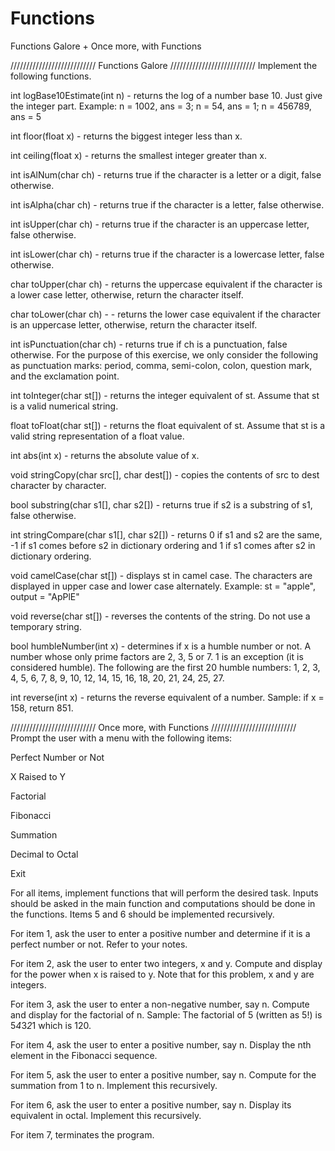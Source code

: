 # Functions
Functions Galore + Once more, with Functions

/////////////////////////// Functions Galore ///////////////////////////
Implement the following functions. 

int logBase10Estimate(int n) - returns the log of a number base 10. Just give the integer part. Example: n = 1002, ans = 3; n = 54, ans = 1; n = 456789, ans = 5

int floor(float x) - returns the biggest integer less than x.

int ceiling(float x) - returns the smallest integer greater than x.

int isAlNum(char ch) - returns true if the character is a letter or a digit, false otherwise.

int isAlpha(char ch) - returns true if the character is a letter, false otherwise.

int isUpper(char ch) - returns true if the character is an uppercase letter, false otherwise.

int isLower(char ch) - returns true if the character is a lowercase letter, false otherwise.

char toUpper(char ch) - returns the uppercase equivalent if the character is a lower case letter, otherwise, return the character itself.

char toLower(char ch) - - returns the lower case equivalent if the character is an uppercase letter, otherwise, return the character itself.

int isPunctuation(char ch) - returns true if ch is a punctuation, false otherwise. For the purpose of this exercise, we only consider the following as punctuation marks: period, comma, semi-colon, colon, question mark, and the exclamation point. 

int toInteger(char st[]) - returns the integer equivalent of st. Assume that st is a valid numerical string.

float toFloat(char st[]) - returns the float equivalent of st. Assume that st is a valid string representation of a float value.

int abs(int x) - returns the absolute value of x.

void stringCopy(char src[], char dest[]) - copies the contents of src to dest character by character.

bool substring(char s1[], char s2[]) - returns true if s2 is a substring of s1, false otherwise.

int stringCompare(char s1[], char s2[]) - returns 0 if s1 and s2 are the same, -1 if s1 comes before s2 in dictionary ordering and 1 if s1 comes after s2 in dictionary ordering.

void camelCase(char st[]) - displays st in camel case. The characters are displayed in upper case and lower case alternately. Example: st = "apple", output = "ApPlE"

void reverse(char st[]) - reverses the contents of the string. Do not use a temporary string.

bool humbleNumber(int x) - determines if x is a humble number or not. A number whose only prime factors are 2, 3, 5 or 7. 1 is an exception (it is considered humble). The following are the first 20 humble numbers: 1, 2, 3, 4, 5, 6, 7, 8, 9, 10, 12, 14, 15, 16, 18, 20, 21, 24, 25, 27.

int reverse(int x) - returns the reverse equivalent of a number. Sample: if x = 158, return 851.



/////////////////////////// Once more, with Functions ///////////////////////////
Prompt the user with a menu with the following items:

Perfect Number or Not

X Raised to Y

Factorial

Fibonacci

Summation

Decimal to Octal

Exit


For all items, implement functions that will perform the desired task. Inputs should be asked in the main function and computations should be done in the functions. Items 5 and 6 should be implemented recursively.


For item 1, ask the user to enter a positive number and determine if it is a perfect number or not. Refer to your notes.


For item 2, ask the user to enter two integers, x and y.  Compute and display for the power when x is raised to y.  Note that for this problem, x and y are integers.


For item 3, ask the user to enter a non-negative number, say n.  Compute and display for the factorial of n. Sample: The factorial of 5 (written as 5!) is 5*4*3*2*1 which is 120.


For item 4, ask the user to enter a positive number, say n.  Display the nth element in the Fibonacci sequence.


For item 5, ask the user to enter a positive number, say n.  Compute for the summation from 1 to n. Implement this recursively.


For item 6, ask the user to enter a positive number, say n.  Display its equivalent in octal. Implement this recursively.


For item 7, terminates the program.
